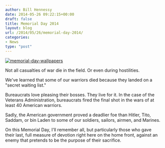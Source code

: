 ```yaml
---
author: Bill Hennessy
date: 2014-05-26 09:22:15+00:00
draft: false
title: Memorial Day 2014
layout: blog
url: /2014/05/26/memorial-day-2014/
categories:
- News
type: "post"
---
```


[![memorial-day-wallpapers](https://hennessysview.com/wp-content/uploads/2014/05/memorial-day-wallpapers.jpg)
](https://hennessysview.com/wp-content/uploads/2014/05/memorial-day-wallpapers.jpg)

Not all casualties of war die in the field. Or even during hostilities.

We've learned that some of our warriors died because they landed on a "secret waiting list."

Bureaucrats love pleasing their bosses. They live for it. In the case of the Veterans Administration, bureaucrats fired the final shot in the wars of at least 40 American warriors.

Sadly, the American government proved a deadlier foe than Hitler, Tito, Saddam, or bin Laden to some of our soldiers, sailors, airmen, and Marines.

On this Memorial Day, I'll remember all, but particularly those who gave their last, full measure of devotion right here on the home front, against an enemy that pretends to be the purpose of their sacrifice.

